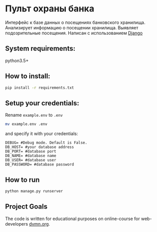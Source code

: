 # Пульт охраны банка
Интерфейс к базе данных о посещениях банковского хранилища. Анализирует информацию о посещении хранилища. Выявляет подозрительные посещения. Написан с использованием [Django](https://www.djangoproject.com/)

## System requirements:
python3.5+

## How to install:

```bash
pip install -r requirements.txt
```

## Setup your credentials:
Rename ```example.env``` to ```.env``` 
```bash
mv example.env .env
```
and specify it with your credentials:
```
DEBUG= #Debug mode. Default is False.
DB_HOST= #your database address
DB_PORT= #database port
DB_NAME= #database name
DB_USER= #database user
DB_PASSWORD= #database password
```

## How to run

```bash
python manage.py runserver
```


## Project Goals
The code is written for educational purposes on online-course for web-developers [dvmn.org](dvmn.org).
